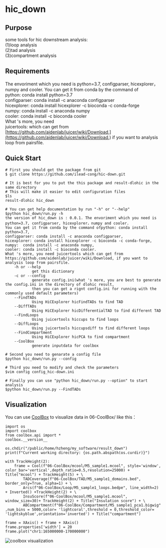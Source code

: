 hic_down
===========================================
Purpose
------------------------------------------------------------------------------
some tools for hic downstream analysis:  
(1)loop analysis  
(2)tad analysis  
(3)compartment analysis

Requirements
-------------------------------------------------------------------
The envoriment which you need is python=3.7, configparser, hicexplorer，numpy and cooler. You can get it from conda by the command of  
python: conda install python=3.7  
configparser: conda install -c anaconda configparser  
hicexplorer: conda install hicexplorer -c bioconda -c conda-forge  
numpy:  conda install -c anaconda numpy  
cooler: conda install -c bioconda cooler  
What 's more, you need   
juicertools: which can get from [https://github.com/aidenlab/juicer/wiki/Download,](https://github.com/aidenlab/juicer/wiki/Download,)
 if you want to analysis loop from pairsfile.  
 
Quick Start
----------------------------------------------------------------------------------------

```Shell,default
# First you should get the package from git
$ git clone https://github.com/ilead-cong/hic-down.git

# It is best for you to put the this package and result-dlohic in the same directory
# This will make it easier to edit configuration files
$ls
result-dlohic hic_down

# You can get help documentation by run "-h" or "--help"
$python hic_down/run.py -h
the version of hic_down is : 0.0.1. The envoriment which you need is python=3.7, configparser, hicexplorer，numpy and cooler. 
You can get it from conda by the command ofpython: conda install python=3.7, 
configparser: conda install -c anaconda configparser, 
hicexplorer: conda install hicexplorer -c bioconda -c conda-forge,
numpy:  conda install -c anaconda numpy,  
cooler: conda install -c bioconda cooler.
What 's more, you need juicertools which can get from
https://github.com/aidenlab/juicer/wiki/Download, if you want to analysis loop from pairsfile.
    -h or --help 
            get this dictionary
    -c or --config
            generate config.ini(what 's more, you are best to generate the config.ini in the directory of dlohic result, 
            then you can get a rignt config.ini for running with the commonly used default parameters)
    --FindTADs
            Using HiCExplorer hicFindTADs to find TAD
    --DiffTADs
            Using HiCExplorer hicDifferentialTAD to find different TAD
    --FindLoops
            Using juicertools hiccups to find loops
    --DiffLoops
            Using juicertools hiccupsdiff to find different loops
    --FindCompartment
            Using HiCExplorer hicPCA to find compartment
    --CoolBox  
            generate inputdata for coolbox

# Second you need to genarate a config file
$python hic_down/run.py --config

# Third you need to modify and check the parameters
$vim config config_hic-down.ini

# Finally you can use "python hic_down/run.py --option" to start analysis
$python hic_down/run.py --FindTADs 

```
Visualization
----------------------------------------------------------------------------------------
You can use [CoolBox](https://github.com/GangCaoLab/CoolBox) to visualize data in 06-CoolBox/ like this：
```
import os
import coolbox
from coolbox.api import *
coolbox.__version__

os.chdir("/public/home/hzheng/my_software/result_down")
print(f"Current working directory: {os.path.abspath(os.curdir)}")

with TrackHeight(2):
    frame = Cool(f"06-CoolBox/mcool/M5_sample1.mcool", style='window', color_bar='vertical',depth_ratio=0.5,resolution=25000) + Title("mcool") + TrackHeight(5) + \
        TADCoverage(f"06-CoolBox/TAD/M5_sample1_domains.bed", border_only=True, alpha=1) + \
        Arcs(f"06-CoolBox/Loop/M5_sample1_loops.bedpe", line_width=2) + Inverted() +TrackHeight(2) + \
        InsuScore(f"06-CoolBox/mcool/M5_sample1.mcool", window_size=30)+ TrackHeight(2) + Title("Insulation score") + \
        ABCompartment(f"06-CoolBox/Compartment/M5_sample1_pca1.bigwig" ,num_bins = 5000,color= 'lightcoral',threshold = 0,threshold_color= 'lightskyblue',orientation='inverted') + Title("compartment")
        
frame = XAxis() + frame + XAxis()
frame.properties['width'] = 20
frame.plot("chr1:165000000-170000000") 
```
![coolbox visualization](https://github.com/zhenghu159/hic_down/blob/main/img/coolbox.png)
